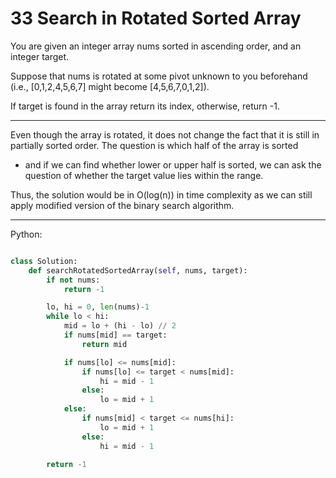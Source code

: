 # 33 Search in Rotated Sorted Array

You are given an integer array nums sorted in ascending order, and an integer
target.

Suppose that nums is rotated at some pivot unknown to you beforehand (i.e.,
[0,1,2,4,5,6,7] might become [4,5,6,7,0,1,2]).

If target is found in the array return its index, otherwise, return -1.

---

Even though the array is rotated, it does not change the fact that it is still
in partially sorted order. The question is which half of the array is sorted
- and if we can find whether lower or upper half is sorted, we can ask the
  question of whether the target value lies within the range.

Thus, the solution would be in O(log(n)) in time complexity as we can still
apply modified version of the binary search algorithm.

---

Python:

```python

class Solution:
    def searchRotatedSortedArray(self, nums, target):
        if not nums:
            return -1

        lo, hi = 0, len(nums)-1
        while lo < hi:
            mid = lo + (hi - lo) // 2
            if nums[mid] == target:
                return mid

            if nums[lo] <= nums[mid]:
                if nums[lo] <= target < nums[mid]:
                    hi = mid - 1
                else:
                    lo = mid + 1
            else:
                if nums[mid] < target <= nums[hi]:
                    lo = mid + 1
                else:
                    hi = mid - 1

        return -1
```
